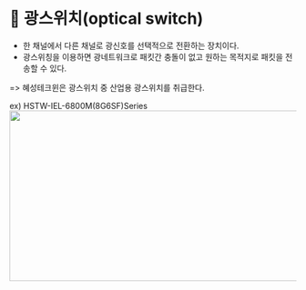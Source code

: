 # 💫 광스위치(optical switch)

* 한 채널에서 다른 채널로 광신호를 선택적으로 전환하는 장치이다.
* 광스위칭을 이용하면 광네트워크로 패킷간 충돌이 없고 원하는 목적지로 패킷을 전송할 수 있다.

=> 혜성테크윈은 광스위치 중 산업용 광스위치를 취급한다.

ex) HSTW-IEL-6800M(8G6SF)Series <img src="https://user-images.githubusercontent.com/62328584/104259314-8a90ca00-54c4-11eb-9fdd-5c33d0871a34.JPG" width="750px" height="300px"></img><br/>
